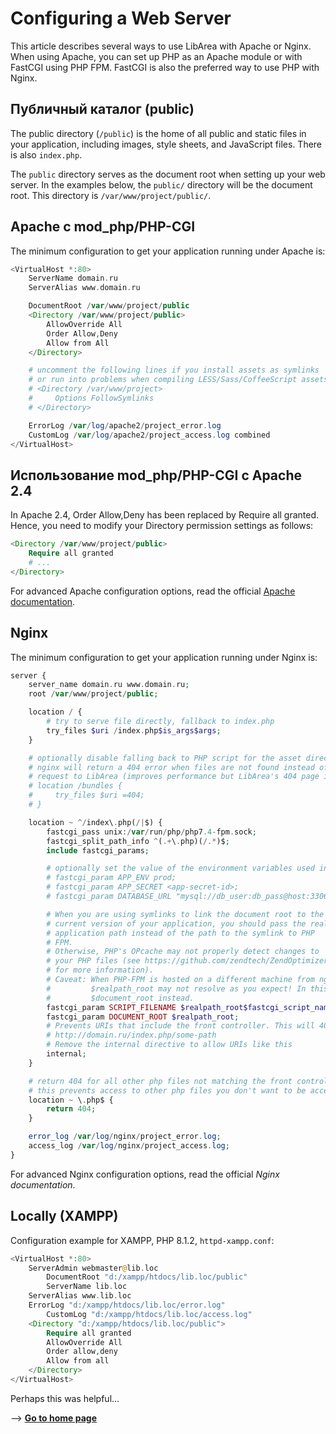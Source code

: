 # Configuring a Web Server

This article describes several ways to use LibArea with Apache or Nginx. When using Apache, you can set up PHP as an Apache module or with FastCGI using PHP FPM. FastCGI is also the preferred way to use PHP with Nginx.

## Публичный каталог (public)

The public directory (`/public`) is the home of all public and static files in your application, including images, style sheets, and JavaScript files. There is also `index.php`.

The `public` directory serves as the document root when setting up your web server. In the examples below, the `public/` directory will be the document root. This directory is `/var/www/project/public/`.

## Apache с mod_php/PHP-CGI

The minimum configuration to get your application running under Apache is:

```php
<VirtualHost *:80>
    ServerName domain.ru
    ServerAlias www.domain.ru

    DocumentRoot /var/www/project/public
    <Directory /var/www/project/public>
        AllowOverride All
        Order Allow,Deny
        Allow from All
    </Directory>

    # uncomment the following lines if you install assets as symlinks
    # or run into problems when compiling LESS/Sass/CoffeeScript assets
    # <Directory /var/www/project>
    #     Options FollowSymlinks
    # </Directory>

    ErrorLog /var/log/apache2/project_error.log
    CustomLog /var/log/apache2/project_access.log combined
</VirtualHost>
```

## Использование mod_php/PHP-CGI с Apache 2.4

In Apache 2.4, Order Allow,Deny has been replaced by Require all granted. Hence, you need to modify your Directory permission settings as follows:

```php
<Directory /var/www/project/public>
    Require all granted
    # ...
</Directory>
```

For advanced Apache configuration options, read the official [Apache documentation](https://httpd.apache.org/docs/).


## Nginx

The minimum configuration to get your application running under Nginx is:

```php
server {
    server_name domain.ru www.domain.ru;
    root /var/www/project/public;

    location / {
        # try to serve file directly, fallback to index.php
        try_files $uri /index.php$is_args$args;
    }

    # optionally disable falling back to PHP script for the asset directories;
    # nginx will return a 404 error when files are not found instead of passing the
    # request to LibArea (improves performance but LibArea's 404 page is not displayed)
    # location /bundles {
    #     try_files $uri =404;
    # }

    location ~ ^/index\.php(/|$) {
        fastcgi_pass unix:/var/run/php/php7.4-fpm.sock;
        fastcgi_split_path_info ^(.+\.php)(/.*)$;
        include fastcgi_params;

        # optionally set the value of the environment variables used in the application
        # fastcgi_param APP_ENV prod;
        # fastcgi_param APP_SECRET <app-secret-id>;
        # fastcgi_param DATABASE_URL "mysql://db_user:db_pass@host:3306/db_name";

        # When you are using symlinks to link the document root to the
        # current version of your application, you should pass the real
        # application path instead of the path to the symlink to PHP
        # FPM.
        # Otherwise, PHP's OPcache may not properly detect changes to
        # your PHP files (see https://github.com/zendtech/ZendOptimizerPlus/issues/126
        # for more information).
        # Caveat: When PHP-FPM is hosted on a different machine from nginx
        #         $realpath_root may not resolve as you expect! In this case try using
        #         $document_root instead.
        fastcgi_param SCRIPT_FILENAME $realpath_root$fastcgi_script_name;
        fastcgi_param DOCUMENT_ROOT $realpath_root;
        # Prevents URIs that include the front controller. This will 404:
        # http://domain.ru/index.php/some-path
        # Remove the internal directive to allow URIs like this
        internal;
    }

    # return 404 for all other php files not matching the front controller
    # this prevents access to other php files you don't want to be accessible.
    location ~ \.php$ {
        return 404;
    }

    error_log /var/log/nginx/project_error.log;
    access_log /var/log/nginx/project_access.log;
}
```

For advanced Nginx configuration options, read the official *Nginx documentation*.


## Locally (XAMPP)

Configuration example for XAMPP, PHP 8.1.2, `httpd-xampp.conf`:

```php
<VirtualHost *:80>
    ServerAdmin webmaster@lib.loc
        DocumentRoot "d:/xampp/htdocs/lib.loc/public"
        ServerName lib.loc
    ServerAlias www.lib.loc
    ErrorLog "d:/xampp/htdocs/lib.loc/error.log"
        CustomLog "d:/xampp/htdocs/lib.loc/access.log"
    <Directory "d:/xampp/htdocs/lib.loc/public">
        Require all granted
        AllowOverride All
        Order allow,deny
        Allow from all
    </Directory>
</VirtualHost> 
```

Perhaps this was helpful...

—> [**Go to home page**](/en/)